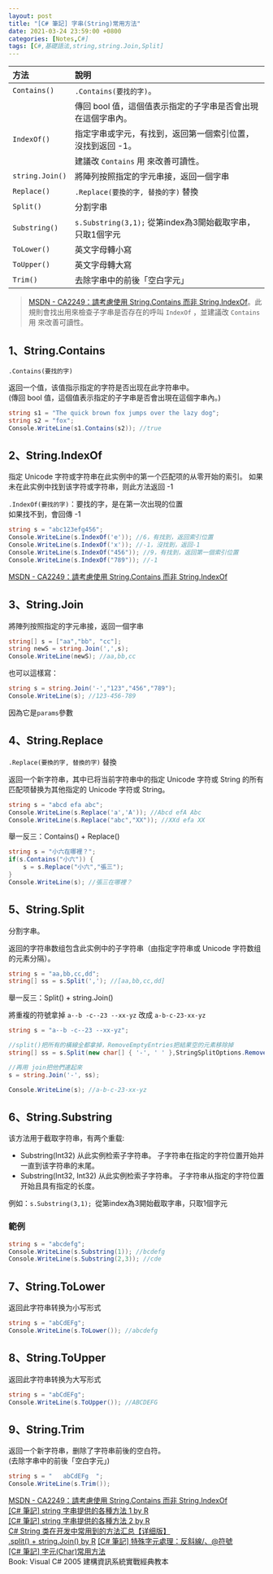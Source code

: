 ```yaml
---
layout: post
title: "[C# 筆記] 字串(String)常用方法"
date: 2021-03-24 23:59:00 +0800
categories: [Notes,C#]
tags: [C#,基礎語法,string,string.Join,Split]
---
```



| 方法      | 說明             | 
|:----------|:-----------------|
| `Contains()`| `.Contains(要找的字)`。|
|           |傳回 bool 值，這個值表示指定的子字串是否會出現在這個字串內。|
| `IndexOf()`| 指定字串或字元，有找到，返回第一個索引位置，沒找到返回 -1。|
|           |建議改 `Contains` 用 來改善可讀性。|
| `string.Join()`| 將陣列按照指定的字元串接，返回一個字串|
| `Replace()` |`.Replace(要換的字, 替換的字)` 替換 |
| `Split()`|分割字串|
| `Substring()` |`s.Substring(3,1);` 從第index為3開始截取字串，只取1個字元|
| `ToLower()` | 英文字母轉小寫|
| `ToUpper()`| 英文字母轉大寫|
| `Trim()`| 去除字串中的前後「空白字元」|


> [MSDN - CA2249：請考慮使用 String.Contains 而非 String.IndexOf](https://learn.microsoft.com/zh-tw/dotnet/fundamentals/code-analysis/quality-rules/ca2249)。此規則會找出用來檢查子字串是否存在的呼叫 `IndexOf` ，並建議改 `Contains` 用 來改善可讀性。

## 1、String.Contains

`.Contains(要找的字)`       

返回一个值，该值指示指定的字符是否出现在此字符串中。        
(傳回 bool 值，這個值表示指定的子字串是否會出現在這個字串內。)

```c#
string s1 = "The quick brown fox jumps over the lazy dog";
string s2 = "fox";
Console.WriteLine(s1.Contains(s2)); //true
```

## 2、String.IndexOf

指定 Unicode 字符或字符串在此实例中的第一个匹配项的从零开始的索引。 如果未在此实例中找到该字符或字符串，则此方法返回 -1

`.IndexOf(要找的字)`：要找的字，是在第一次出現的位置        
如果找不到，會回傳 -1       

```c#
string s = "abc123efg456";
Console.WriteLine(s.IndexOf('e')); //6，有找到，返回索引位置
Console.WriteLine(s.IndexOf('x')); //-1，沒找到，返回-1
Console.WriteLine(s.IndexOf("456")); //9，有找到，返回第一個索引位置
Console.WriteLine(s.IndexOf("789")); //-1
```

[MSDN - CA2249：請考慮使用 String.Contains 而非 String.IndexOf](https://learn.microsoft.com/zh-tw/dotnet/fundamentals/code-analysis/quality-rules/ca2249)       


## 3、String.Join

將陣列按照指定的字元串接，返回一個字串

```c#
string[] s = ["aa","bb", "cc"];
string newS = string.Join(',',s);
Console.WriteLine(newS); //aa,bb,cc
```

也可以這樣寫：

```c#
string s = string.Join('-',"123","456","789");
Console.WriteLine(s); //123-456-789
```

因為它是`params`參數

## 4、String.Replace
`.Replace(要換的字, 替換的字)` 替換       

返回一个新字符串，其中已将当前字符串中的指定 Unicode 字符或 String 的所有匹配项替换为其他指定的 Unicode 字符或 String。

```c#
string s = "abcd efa abc";
Console.WriteLine(s.Replace('a','A')); //Abcd efA Abc
Console.WriteLine(s.Replace("abc","XX")); //XXd efa XX
```

舉一反三：Contains() + Replace()

```c#
string s = "小六在哪裡？";
if(s.Contains("小六")) {
    s = s.Replace("小六","張三");
}
Console.WriteLine(s); //張三在哪裡？
```

## 5、String.Split
分割字串。      

返回的字符串数组包含此实例中的子字符串（由指定字符串或 Unicode 字符数组的元素分隔）。

```c#
string s = "aa,bb,cc,dd";
string[] ss = s.Split(','); //[aa,bb,cc,dd]
```

舉一反三：Split() + string.Join()       

將重複的符號拿掉 `a--b -c--23 --xx-yz` 改成 `a-b-c-23-xx-yz`      

```c#
string s = "a--b -c--23 --xx-yz";

//split()把所有的橫線全都拿掉，RemoveEmptyEntries把結果空的元素移除掉
string[] ss = s.Split(new char[] { '-', ' ' },StringSplitOptions.RemoveEmptyEntries);

//再用 join把他們連起來
s = string.Join('-', ss);

Console.WriteLine(s); //a-b-c-23-xx-yz
```

## 6、String.Substring

该方法用于截取字符串，有两个重载:       
- Substring(Int32) 
从此实例检索子字符串。 子字符串在指定的字符位置开始并一直到该字符串的末尾。
- Substring(Int32, Int32) 
从此实例检索子字符串。 子字符串从指定的字符位置开始且具有指定的长度。


例如：`s.Substring(3,1); `從第index為3開始截取字串，只取1個字元

### 範例

```c#
string s = "abcdefg";
Console.WriteLine(s.Substring(1)); //bcdefg
Console.WriteLine(s.Substring(2,3)); //cde
```

## 7、String.ToLower
返回此字符串转换为小写形式

```c#
string s = "abCdEFg";
Console.WriteLine(s.ToLower()); //abcdefg
```

## 8、String.ToUpper

返回此字符串转换为大写形式

```c#
string s = "abCdEFg";
Console.WriteLine(s.ToUpper()); //ABCDEFG
```

## 9、String.Trim

返回一个新字符串，删除了字符串前後的空白符。        
(去除字串中的前後「空白字元」)

```c#
string s = "   abCdEFg  ";
Console.WriteLine(s.Trim()); 
```

[MSDN - CA2249：請考慮使用 String.Contains 而非 String.IndexOf](https://learn.microsoft.com/zh-tw/dotnet/fundamentals/code-analysis/quality-rules/ca2249)       
[[C# 筆記] string 字串提供的各種方法 1 by R](https://riivalin.github.io/posts/2011/01/string3/)     
[[C# 筆記] string 字串提供的各種方法 2 by R](https://riivalin.github.io/posts/2011/01/string4/)     
[C# String 类在开发中常用到的方法汇总【详细版】](https://www.cnblogs.com/qingheshiguang/p/17965543)     
[.split() + string.Join()   by R](https://riivalin.github.io/posts/2011/03/string-review-end/)
[[C# 筆記] 特殊字元處理：反斜線/、@符號](https://riivalin.github.io/posts/2021/03/cs-char-escape-sequences/)        
[[C# 筆記] 字元(Char)常用方法](https://riivalin.github.io/posts/2021/03/cs-char-method/)       
Book: Visual C# 2005 建構資訊系統實戰經典教本